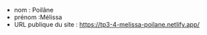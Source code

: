 - nom : Poilâne
- prénom :Mélissa
- URL publique du site : https://tp3-4-melissa-poilane.netlify.app/
